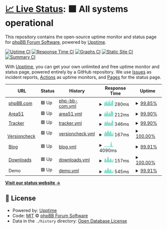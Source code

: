 # [📈 Live Status](https://phpbb.github.io/status-site): <!--live status--> **🟩 All systems operational**

This repository contains the open-source uptime monitor and status page for [phpBB Forum Software](https://www.phpbb.com), powered by [Upptime](https://github.com/upptime/upptime).

[![Uptime CI](https://github.com/phpbb/status-site/workflows/Uptime%20CI/badge.svg)](https://github.com/phpbb/status-site/actions?query=workflow%3A%22Uptime+CI%22)
[![Response Time CI](https://github.com/phpbb/status-site/workflows/Response%20Time%20CI/badge.svg)](https://github.com/phpbb/status-site/actions?query=workflow%3A%22Response+Time+CI%22)
[![Graphs CI](https://github.com/phpbb/status-site/workflows/Graphs%20CI/badge.svg)](https://github.com/phpbb/status-site/actions?query=workflow%3A%22Graphs+CI%22)
[![Static Site CI](https://github.com/phpbb/status-site/workflows/Static%20Site%20CI/badge.svg)](https://github.com/phpbb/status-site/actions?query=workflow%3A%22Static+Site+CI%22)
[![Summary CI](https://github.com/phpbb/status-site/workflows/Summary%20CI/badge.svg)](https://github.com/phpbb/status-site/actions?query=workflow%3A%22Summary+CI%22)

With [Upptime](https://upptime.js.org), you can get your own unlimited and free uptime monitor and status page, powered entirely by a GitHub repository. We use [Issues](https://github.com/phpbb/status-site/issues) as incident reports, [Actions](https://github.com/phpbb/status-site/actions) as uptime monitors, and [Pages](https://phpbb.github.io/status-site) for the status page.

<!--start: status pages-->
<!-- This summary is generated by Upptime (https://github.com/upptime/upptime) -->
<!-- Do not edit this manually, your changes will be overwritten -->
<!-- prettier-ignore -->
| URL | Status | History | Response Time | Uptime |
| --- | ------ | ------- | ------------- | ------ |
| <img alt="" src="https://icons.duckduckgo.com/ip3/www.phpbb.com.ico" height="13"> [phpBB.com](https://www.phpbb.com) | 🟩 Up | [php-bb-com.yml](https://github.com/phpbb/status-site/commits/HEAD/history/php-bb-com.yml) | <details><summary><img alt="Response time graph" src="./graphs/php-bb-com/response-time-week.png" height="20"> 280ms</summary><br><a href="https://status.phpbb.com/history/php-bb-com"><img alt="Response time 404" src="https://img.shields.io/endpoint?url=https%3A%2F%2Fraw.githubusercontent.com%2Fphpbb%2Fstatus-site%2FHEAD%2Fapi%2Fphp-bb-com%2Fresponse-time.json"></a><br><a href="https://status.phpbb.com/history/php-bb-com"><img alt="24-hour response time 342" src="https://img.shields.io/endpoint?url=https%3A%2F%2Fraw.githubusercontent.com%2Fphpbb%2Fstatus-site%2FHEAD%2Fapi%2Fphp-bb-com%2Fresponse-time-day.json"></a><br><a href="https://status.phpbb.com/history/php-bb-com"><img alt="7-day response time 280" src="https://img.shields.io/endpoint?url=https%3A%2F%2Fraw.githubusercontent.com%2Fphpbb%2Fstatus-site%2FHEAD%2Fapi%2Fphp-bb-com%2Fresponse-time-week.json"></a><br><a href="https://status.phpbb.com/history/php-bb-com"><img alt="30-day response time 342" src="https://img.shields.io/endpoint?url=https%3A%2F%2Fraw.githubusercontent.com%2Fphpbb%2Fstatus-site%2FHEAD%2Fapi%2Fphp-bb-com%2Fresponse-time-month.json"></a><br><a href="https://status.phpbb.com/history/php-bb-com"><img alt="1-year response time 404" src="https://img.shields.io/endpoint?url=https%3A%2F%2Fraw.githubusercontent.com%2Fphpbb%2Fstatus-site%2FHEAD%2Fapi%2Fphp-bb-com%2Fresponse-time-year.json"></a></details> | <details><summary><a href="https://status.phpbb.com/history/php-bb-com">99.85%</a></summary><a href="https://status.phpbb.com/history/php-bb-com"><img alt="All-time uptime 99.91%" src="https://img.shields.io/endpoint?url=https%3A%2F%2Fraw.githubusercontent.com%2Fphpbb%2Fstatus-site%2FHEAD%2Fapi%2Fphp-bb-com%2Fuptime.json"></a><br><a href="https://status.phpbb.com/history/php-bb-com"><img alt="24-hour uptime 99.30%" src="https://img.shields.io/endpoint?url=https%3A%2F%2Fraw.githubusercontent.com%2Fphpbb%2Fstatus-site%2FHEAD%2Fapi%2Fphp-bb-com%2Fuptime-day.json"></a><br><a href="https://status.phpbb.com/history/php-bb-com"><img alt="7-day uptime 99.85%" src="https://img.shields.io/endpoint?url=https%3A%2F%2Fraw.githubusercontent.com%2Fphpbb%2Fstatus-site%2FHEAD%2Fapi%2Fphp-bb-com%2Fuptime-week.json"></a><br><a href="https://status.phpbb.com/history/php-bb-com"><img alt="30-day uptime 99.90%" src="https://img.shields.io/endpoint?url=https%3A%2F%2Fraw.githubusercontent.com%2Fphpbb%2Fstatus-site%2FHEAD%2Fapi%2Fphp-bb-com%2Fuptime-month.json"></a><br><a href="https://status.phpbb.com/history/php-bb-com"><img alt="1-year uptime 99.91%" src="https://img.shields.io/endpoint?url=https%3A%2F%2Fraw.githubusercontent.com%2Fphpbb%2Fstatus-site%2FHEAD%2Fapi%2Fphp-bb-com%2Fuptime-year.json"></a></details>
| <img alt="" src="https://icons.duckduckgo.com/ip3/area51.phpbb.com.ico" height="13"> [Area51](https://area51.phpbb.com) | 🟩 Up | [area51.yml](https://github.com/phpbb/status-site/commits/HEAD/history/area51.yml) | <details><summary><img alt="Response time graph" src="./graphs/area51/response-time-week.png" height="20"> 212ms</summary><br><a href="https://status.phpbb.com/history/area51"><img alt="Response time 239" src="https://img.shields.io/endpoint?url=https%3A%2F%2Fraw.githubusercontent.com%2Fphpbb%2Fstatus-site%2FHEAD%2Fapi%2Farea51%2Fresponse-time.json"></a><br><a href="https://status.phpbb.com/history/area51"><img alt="24-hour response time 265" src="https://img.shields.io/endpoint?url=https%3A%2F%2Fraw.githubusercontent.com%2Fphpbb%2Fstatus-site%2FHEAD%2Fapi%2Farea51%2Fresponse-time-day.json"></a><br><a href="https://status.phpbb.com/history/area51"><img alt="7-day response time 212" src="https://img.shields.io/endpoint?url=https%3A%2F%2Fraw.githubusercontent.com%2Fphpbb%2Fstatus-site%2FHEAD%2Fapi%2Farea51%2Fresponse-time-week.json"></a><br><a href="https://status.phpbb.com/history/area51"><img alt="30-day response time 247" src="https://img.shields.io/endpoint?url=https%3A%2F%2Fraw.githubusercontent.com%2Fphpbb%2Fstatus-site%2FHEAD%2Fapi%2Farea51%2Fresponse-time-month.json"></a><br><a href="https://status.phpbb.com/history/area51"><img alt="1-year response time 239" src="https://img.shields.io/endpoint?url=https%3A%2F%2Fraw.githubusercontent.com%2Fphpbb%2Fstatus-site%2FHEAD%2Fapi%2Farea51%2Fresponse-time-year.json"></a></details> | <details><summary><a href="https://status.phpbb.com/history/area51">99.90%</a></summary><a href="https://status.phpbb.com/history/area51"><img alt="All-time uptime 99.96%" src="https://img.shields.io/endpoint?url=https%3A%2F%2Fraw.githubusercontent.com%2Fphpbb%2Fstatus-site%2FHEAD%2Fapi%2Farea51%2Fuptime.json"></a><br><a href="https://status.phpbb.com/history/area51"><img alt="24-hour uptime 99.30%" src="https://img.shields.io/endpoint?url=https%3A%2F%2Fraw.githubusercontent.com%2Fphpbb%2Fstatus-site%2FHEAD%2Fapi%2Farea51%2Fuptime-day.json"></a><br><a href="https://status.phpbb.com/history/area51"><img alt="7-day uptime 99.90%" src="https://img.shields.io/endpoint?url=https%3A%2F%2Fraw.githubusercontent.com%2Fphpbb%2Fstatus-site%2FHEAD%2Fapi%2Farea51%2Fuptime-week.json"></a><br><a href="https://status.phpbb.com/history/area51"><img alt="30-day uptime 99.91%" src="https://img.shields.io/endpoint?url=https%3A%2F%2Fraw.githubusercontent.com%2Fphpbb%2Fstatus-site%2FHEAD%2Fapi%2Farea51%2Fuptime-month.json"></a><br><a href="https://status.phpbb.com/history/area51"><img alt="1-year uptime 99.96%" src="https://img.shields.io/endpoint?url=https%3A%2F%2Fraw.githubusercontent.com%2Fphpbb%2Fstatus-site%2FHEAD%2Fapi%2Farea51%2Fuptime-year.json"></a></details>
| <img alt="" src="https://icons.duckduckgo.com/ip3/tracker.phpbb.com.ico" height="13"> [Tracker](https://tracker.phpbb.com) | 🟩 Up | [tracker.yml](https://github.com/phpbb/status-site/commits/HEAD/history/tracker.yml) | <details><summary><img alt="Response time graph" src="./graphs/tracker/response-time-week.png" height="20"> 346ms</summary><br><a href="https://status.phpbb.com/history/tracker"><img alt="Response time 426" src="https://img.shields.io/endpoint?url=https%3A%2F%2Fraw.githubusercontent.com%2Fphpbb%2Fstatus-site%2FHEAD%2Fapi%2Ftracker%2Fresponse-time.json"></a><br><a href="https://status.phpbb.com/history/tracker"><img alt="24-hour response time 384" src="https://img.shields.io/endpoint?url=https%3A%2F%2Fraw.githubusercontent.com%2Fphpbb%2Fstatus-site%2FHEAD%2Fapi%2Ftracker%2Fresponse-time-day.json"></a><br><a href="https://status.phpbb.com/history/tracker"><img alt="7-day response time 346" src="https://img.shields.io/endpoint?url=https%3A%2F%2Fraw.githubusercontent.com%2Fphpbb%2Fstatus-site%2FHEAD%2Fapi%2Ftracker%2Fresponse-time-week.json"></a><br><a href="https://status.phpbb.com/history/tracker"><img alt="30-day response time 418" src="https://img.shields.io/endpoint?url=https%3A%2F%2Fraw.githubusercontent.com%2Fphpbb%2Fstatus-site%2FHEAD%2Fapi%2Ftracker%2Fresponse-time-month.json"></a><br><a href="https://status.phpbb.com/history/tracker"><img alt="1-year response time 426" src="https://img.shields.io/endpoint?url=https%3A%2F%2Fraw.githubusercontent.com%2Fphpbb%2Fstatus-site%2FHEAD%2Fapi%2Ftracker%2Fresponse-time-year.json"></a></details> | <details><summary><a href="https://status.phpbb.com/history/tracker">99.90%</a></summary><a href="https://status.phpbb.com/history/tracker"><img alt="All-time uptime 99.96%" src="https://img.shields.io/endpoint?url=https%3A%2F%2Fraw.githubusercontent.com%2Fphpbb%2Fstatus-site%2FHEAD%2Fapi%2Ftracker%2Fuptime.json"></a><br><a href="https://status.phpbb.com/history/tracker"><img alt="24-hour uptime 99.31%" src="https://img.shields.io/endpoint?url=https%3A%2F%2Fraw.githubusercontent.com%2Fphpbb%2Fstatus-site%2FHEAD%2Fapi%2Ftracker%2Fuptime-day.json"></a><br><a href="https://status.phpbb.com/history/tracker"><img alt="7-day uptime 99.90%" src="https://img.shields.io/endpoint?url=https%3A%2F%2Fraw.githubusercontent.com%2Fphpbb%2Fstatus-site%2FHEAD%2Fapi%2Ftracker%2Fuptime-week.json"></a><br><a href="https://status.phpbb.com/history/tracker"><img alt="30-day uptime 99.92%" src="https://img.shields.io/endpoint?url=https%3A%2F%2Fraw.githubusercontent.com%2Fphpbb%2Fstatus-site%2FHEAD%2Fapi%2Ftracker%2Fuptime-month.json"></a><br><a href="https://status.phpbb.com/history/tracker"><img alt="1-year uptime 99.96%" src="https://img.shields.io/endpoint?url=https%3A%2F%2Fraw.githubusercontent.com%2Fphpbb%2Fstatus-site%2FHEAD%2Fapi%2Ftracker%2Fuptime-year.json"></a></details>
| <img alt="" src="https://icons.duckduckgo.com/ip3/version.phpbb.com.ico" height="13"> [Versioncheck](https://version.phpbb.com) | 🟩 Up | [versioncheck.yml](https://github.com/phpbb/status-site/commits/HEAD/history/versioncheck.yml) | <details><summary><img alt="Response time graph" src="./graphs/versioncheck/response-time-week.png" height="20"> 167ms</summary><br><a href="https://status.phpbb.com/history/versioncheck"><img alt="Response time 211" src="https://img.shields.io/endpoint?url=https%3A%2F%2Fraw.githubusercontent.com%2Fphpbb%2Fstatus-site%2FHEAD%2Fapi%2Fversioncheck%2Fresponse-time.json"></a><br><a href="https://status.phpbb.com/history/versioncheck"><img alt="24-hour response time 203" src="https://img.shields.io/endpoint?url=https%3A%2F%2Fraw.githubusercontent.com%2Fphpbb%2Fstatus-site%2FHEAD%2Fapi%2Fversioncheck%2Fresponse-time-day.json"></a><br><a href="https://status.phpbb.com/history/versioncheck"><img alt="7-day response time 167" src="https://img.shields.io/endpoint?url=https%3A%2F%2Fraw.githubusercontent.com%2Fphpbb%2Fstatus-site%2FHEAD%2Fapi%2Fversioncheck%2Fresponse-time-week.json"></a><br><a href="https://status.phpbb.com/history/versioncheck"><img alt="30-day response time 223" src="https://img.shields.io/endpoint?url=https%3A%2F%2Fraw.githubusercontent.com%2Fphpbb%2Fstatus-site%2FHEAD%2Fapi%2Fversioncheck%2Fresponse-time-month.json"></a><br><a href="https://status.phpbb.com/history/versioncheck"><img alt="1-year response time 211" src="https://img.shields.io/endpoint?url=https%3A%2F%2Fraw.githubusercontent.com%2Fphpbb%2Fstatus-site%2FHEAD%2Fapi%2Fversioncheck%2Fresponse-time-year.json"></a></details> | <details><summary><a href="https://status.phpbb.com/history/versioncheck">100.00%</a></summary><a href="https://status.phpbb.com/history/versioncheck"><img alt="All-time uptime 99.98%" src="https://img.shields.io/endpoint?url=https%3A%2F%2Fraw.githubusercontent.com%2Fphpbb%2Fstatus-site%2FHEAD%2Fapi%2Fversioncheck%2Fuptime.json"></a><br><a href="https://status.phpbb.com/history/versioncheck"><img alt="24-hour uptime 100.00%" src="https://img.shields.io/endpoint?url=https%3A%2F%2Fraw.githubusercontent.com%2Fphpbb%2Fstatus-site%2FHEAD%2Fapi%2Fversioncheck%2Fuptime-day.json"></a><br><a href="https://status.phpbb.com/history/versioncheck"><img alt="7-day uptime 100.00%" src="https://img.shields.io/endpoint?url=https%3A%2F%2Fraw.githubusercontent.com%2Fphpbb%2Fstatus-site%2FHEAD%2Fapi%2Fversioncheck%2Fuptime-week.json"></a><br><a href="https://status.phpbb.com/history/versioncheck"><img alt="30-day uptime 99.94%" src="https://img.shields.io/endpoint?url=https%3A%2F%2Fraw.githubusercontent.com%2Fphpbb%2Fstatus-site%2FHEAD%2Fapi%2Fversioncheck%2Fuptime-month.json"></a><br><a href="https://status.phpbb.com/history/versioncheck"><img alt="1-year uptime 99.98%" src="https://img.shields.io/endpoint?url=https%3A%2F%2Fraw.githubusercontent.com%2Fphpbb%2Fstatus-site%2FHEAD%2Fapi%2Fversioncheck%2Fuptime-year.json"></a></details>
| <img alt="" src="https://icons.duckduckgo.com/ip3/blog.phpbb.com.ico" height="13"> [Blog](https://blog.phpbb.com) | 🟩 Up | [blog.yml](https://github.com/phpbb/status-site/commits/HEAD/history/blog.yml) | <details><summary><img alt="Response time graph" src="./graphs/blog/response-time-week.png" height="20"> 4090ms</summary><br><a href="https://status.phpbb.com/history/blog"><img alt="Response time 2864" src="https://img.shields.io/endpoint?url=https%3A%2F%2Fraw.githubusercontent.com%2Fphpbb%2Fstatus-site%2FHEAD%2Fapi%2Fblog%2Fresponse-time.json"></a><br><a href="https://status.phpbb.com/history/blog"><img alt="24-hour response time 8218" src="https://img.shields.io/endpoint?url=https%3A%2F%2Fraw.githubusercontent.com%2Fphpbb%2Fstatus-site%2FHEAD%2Fapi%2Fblog%2Fresponse-time-day.json"></a><br><a href="https://status.phpbb.com/history/blog"><img alt="7-day response time 4090" src="https://img.shields.io/endpoint?url=https%3A%2F%2Fraw.githubusercontent.com%2Fphpbb%2Fstatus-site%2FHEAD%2Fapi%2Fblog%2Fresponse-time-week.json"></a><br><a href="https://status.phpbb.com/history/blog"><img alt="30-day response time 2764" src="https://img.shields.io/endpoint?url=https%3A%2F%2Fraw.githubusercontent.com%2Fphpbb%2Fstatus-site%2FHEAD%2Fapi%2Fblog%2Fresponse-time-month.json"></a><br><a href="https://status.phpbb.com/history/blog"><img alt="1-year response time 2864" src="https://img.shields.io/endpoint?url=https%3A%2F%2Fraw.githubusercontent.com%2Fphpbb%2Fstatus-site%2FHEAD%2Fapi%2Fblog%2Fresponse-time-year.json"></a></details> | <details><summary><a href="https://status.phpbb.com/history/blog">99.91%</a></summary><a href="https://status.phpbb.com/history/blog"><img alt="All-time uptime 99.91%" src="https://img.shields.io/endpoint?url=https%3A%2F%2Fraw.githubusercontent.com%2Fphpbb%2Fstatus-site%2FHEAD%2Fapi%2Fblog%2Fuptime.json"></a><br><a href="https://status.phpbb.com/history/blog"><img alt="24-hour uptime 99.37%" src="https://img.shields.io/endpoint?url=https%3A%2F%2Fraw.githubusercontent.com%2Fphpbb%2Fstatus-site%2FHEAD%2Fapi%2Fblog%2Fuptime-day.json"></a><br><a href="https://status.phpbb.com/history/blog"><img alt="7-day uptime 99.91%" src="https://img.shields.io/endpoint?url=https%3A%2F%2Fraw.githubusercontent.com%2Fphpbb%2Fstatus-site%2FHEAD%2Fapi%2Fblog%2Fuptime-week.json"></a><br><a href="https://status.phpbb.com/history/blog"><img alt="30-day uptime 99.92%" src="https://img.shields.io/endpoint?url=https%3A%2F%2Fraw.githubusercontent.com%2Fphpbb%2Fstatus-site%2FHEAD%2Fapi%2Fblog%2Fuptime-month.json"></a><br><a href="https://status.phpbb.com/history/blog"><img alt="1-year uptime 99.91%" src="https://img.shields.io/endpoint?url=https%3A%2F%2Fraw.githubusercontent.com%2Fphpbb%2Fstatus-site%2FHEAD%2Fapi%2Fblog%2Fuptime-year.json"></a></details>
| <img alt="" src="https://icons.duckduckgo.com/ip3/download.phpbb.com.ico" height="13"> [Downloads](https://download.phpbb.com) | 🟩 Up | [downloads.yml](https://github.com/phpbb/status-site/commits/HEAD/history/downloads.yml) | <details><summary><img alt="Response time graph" src="./graphs/downloads/response-time-week.png" height="20"> 157ms</summary><br><a href="https://status.phpbb.com/history/downloads"><img alt="Response time 202" src="https://img.shields.io/endpoint?url=https%3A%2F%2Fraw.githubusercontent.com%2Fphpbb%2Fstatus-site%2FHEAD%2Fapi%2Fdownloads%2Fresponse-time.json"></a><br><a href="https://status.phpbb.com/history/downloads"><img alt="24-hour response time 190" src="https://img.shields.io/endpoint?url=https%3A%2F%2Fraw.githubusercontent.com%2Fphpbb%2Fstatus-site%2FHEAD%2Fapi%2Fdownloads%2Fresponse-time-day.json"></a><br><a href="https://status.phpbb.com/history/downloads"><img alt="7-day response time 157" src="https://img.shields.io/endpoint?url=https%3A%2F%2Fraw.githubusercontent.com%2Fphpbb%2Fstatus-site%2FHEAD%2Fapi%2Fdownloads%2Fresponse-time-week.json"></a><br><a href="https://status.phpbb.com/history/downloads"><img alt="30-day response time 216" src="https://img.shields.io/endpoint?url=https%3A%2F%2Fraw.githubusercontent.com%2Fphpbb%2Fstatus-site%2FHEAD%2Fapi%2Fdownloads%2Fresponse-time-month.json"></a><br><a href="https://status.phpbb.com/history/downloads"><img alt="1-year response time 202" src="https://img.shields.io/endpoint?url=https%3A%2F%2Fraw.githubusercontent.com%2Fphpbb%2Fstatus-site%2FHEAD%2Fapi%2Fdownloads%2Fresponse-time-year.json"></a></details> | <details><summary><a href="https://status.phpbb.com/history/downloads">100.00%</a></summary><a href="https://status.phpbb.com/history/downloads"><img alt="All-time uptime 99.98%" src="https://img.shields.io/endpoint?url=https%3A%2F%2Fraw.githubusercontent.com%2Fphpbb%2Fstatus-site%2FHEAD%2Fapi%2Fdownloads%2Fuptime.json"></a><br><a href="https://status.phpbb.com/history/downloads"><img alt="24-hour uptime 100.00%" src="https://img.shields.io/endpoint?url=https%3A%2F%2Fraw.githubusercontent.com%2Fphpbb%2Fstatus-site%2FHEAD%2Fapi%2Fdownloads%2Fuptime-day.json"></a><br><a href="https://status.phpbb.com/history/downloads"><img alt="7-day uptime 100.00%" src="https://img.shields.io/endpoint?url=https%3A%2F%2Fraw.githubusercontent.com%2Fphpbb%2Fstatus-site%2FHEAD%2Fapi%2Fdownloads%2Fuptime-week.json"></a><br><a href="https://status.phpbb.com/history/downloads"><img alt="30-day uptime 99.95%" src="https://img.shields.io/endpoint?url=https%3A%2F%2Fraw.githubusercontent.com%2Fphpbb%2Fstatus-site%2FHEAD%2Fapi%2Fdownloads%2Fuptime-month.json"></a><br><a href="https://status.phpbb.com/history/downloads"><img alt="1-year uptime 99.98%" src="https://img.shields.io/endpoint?url=https%3A%2F%2Fraw.githubusercontent.com%2Fphpbb%2Fstatus-site%2FHEAD%2Fapi%2Fdownloads%2Fuptime-year.json"></a></details>
| <img alt="" src="https://icons.duckduckgo.com/ip3/null.ico" height="13"> Demo | 🟩 Up | [demo.yml](https://github.com/phpbb/status-site/commits/HEAD/history/demo.yml) | <details><summary><img alt="Response time graph" src="./graphs/demo/response-time-week.png" height="20"> 545ms</summary><br><a href="https://status.phpbb.com/history/demo"><img alt="Response time 401" src="https://img.shields.io/endpoint?url=https%3A%2F%2Fraw.githubusercontent.com%2Fphpbb%2Fstatus-site%2FHEAD%2Fapi%2Fdemo%2Fresponse-time.json"></a><br><a href="https://status.phpbb.com/history/demo"><img alt="24-hour response time 1381" src="https://img.shields.io/endpoint?url=https%3A%2F%2Fraw.githubusercontent.com%2Fphpbb%2Fstatus-site%2FHEAD%2Fapi%2Fdemo%2Fresponse-time-day.json"></a><br><a href="https://status.phpbb.com/history/demo"><img alt="7-day response time 545" src="https://img.shields.io/endpoint?url=https%3A%2F%2Fraw.githubusercontent.com%2Fphpbb%2Fstatus-site%2FHEAD%2Fapi%2Fdemo%2Fresponse-time-week.json"></a><br><a href="https://status.phpbb.com/history/demo"><img alt="30-day response time 392" src="https://img.shields.io/endpoint?url=https%3A%2F%2Fraw.githubusercontent.com%2Fphpbb%2Fstatus-site%2FHEAD%2Fapi%2Fdemo%2Fresponse-time-month.json"></a><br><a href="https://status.phpbb.com/history/demo"><img alt="1-year response time 401" src="https://img.shields.io/endpoint?url=https%3A%2F%2Fraw.githubusercontent.com%2Fphpbb%2Fstatus-site%2FHEAD%2Fapi%2Fdemo%2Fresponse-time-year.json"></a></details> | <details><summary><a href="https://status.phpbb.com/history/demo">99.91%</a></summary><a href="https://status.phpbb.com/history/demo"><img alt="All-time uptime 99.98%" src="https://img.shields.io/endpoint?url=https%3A%2F%2Fraw.githubusercontent.com%2Fphpbb%2Fstatus-site%2FHEAD%2Fapi%2Fdemo%2Fuptime.json"></a><br><a href="https://status.phpbb.com/history/demo"><img alt="24-hour uptime 99.35%" src="https://img.shields.io/endpoint?url=https%3A%2F%2Fraw.githubusercontent.com%2Fphpbb%2Fstatus-site%2FHEAD%2Fapi%2Fdemo%2Fuptime-day.json"></a><br><a href="https://status.phpbb.com/history/demo"><img alt="7-day uptime 99.91%" src="https://img.shields.io/endpoint?url=https%3A%2F%2Fraw.githubusercontent.com%2Fphpbb%2Fstatus-site%2FHEAD%2Fapi%2Fdemo%2Fuptime-week.json"></a><br><a href="https://status.phpbb.com/history/demo"><img alt="30-day uptime 99.98%" src="https://img.shields.io/endpoint?url=https%3A%2F%2Fraw.githubusercontent.com%2Fphpbb%2Fstatus-site%2FHEAD%2Fapi%2Fdemo%2Fuptime-month.json"></a><br><a href="https://status.phpbb.com/history/demo"><img alt="1-year uptime 99.98%" src="https://img.shields.io/endpoint?url=https%3A%2F%2Fraw.githubusercontent.com%2Fphpbb%2Fstatus-site%2FHEAD%2Fapi%2Fdemo%2Fuptime-year.json"></a></details>

<!--end: status pages-->

[**Visit our status website →**](https://phpbb.github.io/status-site)

## 📄 License

- Powered by: [Upptime](https://github.com/upptime/upptime)
- Code: [MIT](./LICENSE) © [phpBB Forum Software](https://www.phpbb.com)
- Data in the `./history` directory: [Open Database License](https://opendatacommons.org/licenses/odbl/1-0/)
